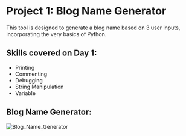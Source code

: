 # Project 1: Blog Name Generator

This tool is designed to generate a blog name based on 3 user inputs, incorporating the very basics of Python.

## Skills covered on Day 1:

- Printing
- Commenting
- Debugging
- String Manipulation
- Variable

## Blog Name Generator:
![Blog_Name_Generator](https://github.com/Christopherdillard99/Python-100-Days-of-Code/assets/121410201/4277e7df-cea8-4097-9454-78ff11ed11c0)
